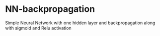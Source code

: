 # NN-backpropagation
Simple Neural Network with one hidden layer and backpropagation along with sigmoid and Relu activation
